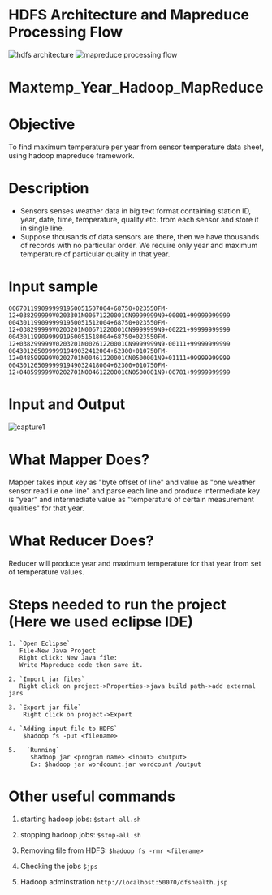 
# HDFS Architecture and Mapreduce Processing Flow
![hdfs architecture](https://user-images.githubusercontent.com/11821587/30244146-e89d4a44-95d5-11e7-9544-8ba34acceda6.jpg)
![mapreduce processing flow](https://user-images.githubusercontent.com/11821587/30244147-f04f6b00-95d5-11e7-92e6-8fe1468271c2.png)

# Maxtemp_Year_Hadoop_MapReduce

# Objective
To find maximum temperature per year from sensor temperature data sheet, using hadoop mapreduce framework.
# Description
* Sensors senses weather data in big text format containing station ID, year, date, time, temperature, quality etc. from each sensor and store it in single line. 
* Suppose thousands of data sensors are there, then we have thousands of records with no particular order. We require only year and maximum temperature of particular quality in that year.

# Input sample
```
0067011990999991950051507004+68750+023550FM-12+038299999V0203301N00671220001CN9999999N9+00001+99999999999
0043011990999991950051512004+68750+023550FM-12+038299999V0203201N00671220001CN9999999N9+00221+99999999999
0043011990999991950051518004+68750+023550FM-12+038299999V0203201N00261220001CN9999999N9-00111+99999999999
0043012650999991949032412004+62300+010750FM-12+048599999V0202701N00461220001CN0500001N9+01111+99999999999
0043012650999991949032418004+62300+010750FM-12+048599999V0202701N00461220001CN0500001N9+00781+99999999999
```
# Input and Output

![capture1](https://user-images.githubusercontent.com/11821587/30243932-81742dc8-95d1-11e7-975e-df1e2c73d66e.JPG)

# What Mapper Does?
Mapper takes input key as "byte offset of line" and value as "one weather sensor read i.e one line" and parse each line 
and produce intermediate key is "year" and intermediate value as "temperature of certain measurement qualities" for that year.

# What Reducer Does?
Reducer will produce year and maximum temperature for that year from set of temperature values.

# Steps needed to run the project (Here we used eclipse IDE)
```
1. `Open Eclipse`
   File-New Java Project
   Right click: New Java file:
   Write Mapreduce code then save it.

2. `Import jar files`
   Right click on project->Properties->java build path->add external jars

3. `Export jar file`
    Right click on project->Export
    
4. `Adding input file to HDFS`
    $hadoop fs -put <filename>

5.   `Running`
      $hadoop jar <program name> <input> <output>
      Ex: $hadoop jar wordcount.jar wordcount /output
```
# Other useful commands
1. starting hadoop jobs:
     `$start-all.sh`

2.  stopping hadoop jobs:
      `$stop-all.sh`

3. Removing file from HDFS:
       `$hadoop fs -rmr <filename>`

4.  Checking the jobs
       `$jps`

5.  Hadoop adminstration
    `http://localhost:50070/dfshealth.jsp`





